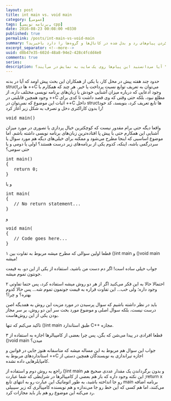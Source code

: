 ```yaml
---
layout: post
title: int main vs. void main
category: [عمومی]
tags: [برنامه نویسی, cpp]
date: 2016-08-23 00:08:00 +0330
published: true
permalink: /posts/int-main-vs-void-main
summary: آیا از وجود رباتی در تلگرام که وظیفه دخیره و ثبت کردن پیام‌های رد و بدل شده در کانال‌ها و گروه‌ها را دارد باخبرید؟
excerpt_separator: <!--more--> 
uuid: d8b47e35-602d-48a8-94e2-428c4fcdd4e0
comments: true
series: 
description: ربات‌های زیادی در تلگرام زندگی می‌کند، اما آیا از وجود یک ربات که وظیفه ذخیره پیام‌های ارسال شده در گروه‌ها و کانال‌های تلگرامی را که در آنها عضو است، را دارد نیز باخبرید؟ آیا می‌دانستید این پیام‌ها روی یک سایت به نمایش در می‌آیند؟
---
```

حدود چند هفته پیش در محل کار، با یکی از همکاران این بحث پیش اومد که آیا در بدنه structها در ++C می‌توان به تعریف توابع نسیت پرداخت یا خیر. هر چند که همکارم با وجود ادعایی که درباره میزان آشنایی خودش با زبان‌های برنامه نویسی مختلف داره، از وجود همچین قابلیتی در ++C مطلع نبود، بلکه حتی وقتی که وی قصد داشت تا کدی برای اثبات این موضوع که نمی‌توان در ++C داخل structها تابع تعریف کرد، بنویسد، کد خود را بدون کاراکتری دخل و تصرف به شکل زیر آغاز کرد!
<div class="ltr-direction font-family-consolas">
<pre class="brush: cpp">
void main()
</pre>
</div>
واقعا دیگه حتی برام مقدور نیست که کوچکترین خیال پردازی یا تصوری در مورد میزان آشنایی این همکارم حتی با پیش پا افتاده‌ترین زبان‌های برنامه نویسی داشته باشم.
اما موضوع اساسیی که اینجا مطرح می‌شود و ممکنه برای خیلی‌های دیگه هم مورد سوال یا سردرگمی باشه، اینکه، کدوم یکی از برنامه‌های زیر درست هستند؟ اولی یا دومی و یا حتی سومی؟
<div class="ltr-direction font-family-consolas">
<pre class="brush: cpp">
int main()
{
   return 0;
}
</pre>
</div>
و یا
<div class="ltr-direction font-family-consolas">
<pre class="brush: cpp">
int main(
{
   // No return statement...
}
</pre>
</div>
و
<div class="ltr-direction font-family-consolas">
<pre class="brush: cpp">
void main(
{
   // Code goes here...
}
</pre>
</div>
<span class="number-box">۱</span>
قطعا اولین سوالی که مطرح میشه مربوط به تفاوت بین <span class="highlight-text">()int main</span> و <span class="highlight-text">()void main</span> میشه!

جواب خیلی ساده است! اگر دم دست من باشید، استفاده از یکی از این دو، به قیمت جونتون تموم میشه.

<span class="number-box">۲</span>
احتمالا حالا به این فکر می‌کنید اگر از هر دو روش میشه استفاده کرد، پس حتما تفاوتی وجود داره؛ ولی خب... این تفاوت قراره به قیمت جونمون تموم شه... پس حالا کدوم بهتره؟ و چرا؟

باید در نظر داشته باشیم که سوال پرسیدن در مورد <span class="highlight-text">مزیت</span> این روش به همدیگه اصن درست نیست، بلکه سوال اصلی و موضوع مورد بحت سر این دو روش، بر سر <span class="highlight-text">مجاز بودن</span> یکی از این روش‌هاست.

تاکید می‌کنم که تنها <span class="highlight-text">()int main</span> طبق استاندارد C++ مجازه.

<span class="number-box">۳</span>
قطعا افرادی در پیدا می‌شن که بگن، پس چرا بعضی از کامپیالرها اجازه به استفاده از <span class="highlight-text">()void main</span> میدن؟

جواب این سوال هم مربوط به این مساله میشه که متاسفانه هنوز جایی در قوانین و استانداردهای مربوط به ++C اجازه تیراندازی به نویسندگان همچین دستی از کامپایلرهایی داده نشده.

راجع به روش دوم و استفاده از ()int main و بدون برگرداندن یک مقدار عددی صحیح هم این نکته وجود داره که باز هم بعضی از کامپیالرها در شرایطی که شما عبارت <span class="highlight-text">;return x</span> رو جا انداخته باشید، به طور اتوماتیک این عبارت رو به انتهای تابع main برنامه اضافه می‌کنند، اما هم کسی که این خط رو جا می‌ندازه و هم نویسنده کامپیالری که زیر سیبیلی رد می‌کنه این موضوع رو هم باز باید مجازات کرد.
